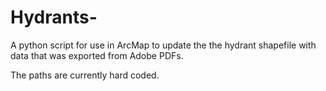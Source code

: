 # Hydrants-
A python script for use in ArcMap to update the the hydrant shapefile with data that was exported from Adobe PDFs.

The paths are currently hard coded. 
